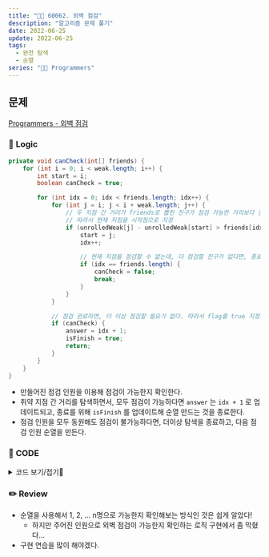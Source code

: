 ```yaml
---
title: "👩‍💻 60062. 외벽 점검"
description: "알고리즘 문제 풀기"
date: 2022-06-25
update: 2022-06-25
tags:
  - 완전 탐색
  - 순열
series: "👩‍💻 Programmers"
---
```


## 문제
[Programmers - 외벽 점검](https://programmers.co.kr/learn/courses/30/lessons/60062)

### 📍 **Logic**

```java
private void canCheck(int[] friends) {
    for (int i = 0; i < weak.length; i++) {
        int start = i;
        boolean canCheck = true;

        for (int idx = 0; idx < friends.length; idx++) {
            for (int j = i; j < i + weak.length; j++) {
                // 두 지점 간 거리가 friends로 뽑힌 친구가 점검 가능한 거리보다 큰 경우는 점검 불가능
                // 따라서 현재 지점을 시작점으로 지정
                if (unrolledWeak[j] - unrolledWeak[start] > friends[idx]) {
                    start = j;
                    idx++;

                    // 현재 지점을 점검할 수 없는데, 더 점검할 친구가 없다면, 종료
                    if (idx == friends.length) {
                        canCheck = false;
                        break;
                    }
                }
            }

            // 점검 완료라면, 더 이상 점검할 필요가 없다. 따라서 flag를 true 지정
            if (canCheck) {
                answer = idx + 1;
                isFinish = true;
                return;
            }
        }
    }
}
```
- 만들어진 점검 인원을 이용해 점검이 가능한지 확인한다.
- 취약 지점 간 거리를 탐색하면서, 모두 점검이 가능하다면 `answer` 는 `idx + 1` 로 업데이트되고, 종료를 위해 `isFinish` 를 업데이트해 순열 만드는 것을 종료한다.
- 점검 인원을 모두 동원해도 점검이 불가능하다면, 더이상 탐색을 종료하고, 다음 점검 인원 순열을 만든다.

### 📄 **CODE**

<details>
  <summary>코드 보기/접기💫</summary>
    <div markdown="1">

    class Solution {
        static int[] unrolledWeak;
        static boolean isFinish;
        static int[] weak;
        static int[] dist;
        static int answer = Integer.MAX_VALUE;
        
        public int solution(int n, int[] weak, int[] dist) {
            this.weak = weak;
            this.dist = dist;
            this.isFinish = false;
            int distLen = dist.length;

            unrollWeak(n, weak);

            // i개의 순열 만들기
            for (int i = 1; i <= distLen; i++)
                makeDistPerm(0, i, new boolean[distLen], new int[i]);
            
            return answer == Integer.MAX_VALUE ? -1 : answer;
        }
        
        private void makeDistPerm(int depth, int count, boolean[] visited, int[] friends) {
            if (isFinish) return;

            if (depth == count) {
                canCheck(friends);
                return;
            }

            for (int i = 0; i < dist.length; i++) {
                if (!visited[i]) {
                    friends[depth] = dist[i];
                    visited[i] = true;
                    makeDistPerm(depth + 1, count, visited, friends);
                    visited[i] = false;
                }
            }
        }

        private void canCheck(int[] friends) {
            for (int i = 0; i < weak.length; i++) {
                int start = i;
                boolean canCheck = true;

                for (int idx = 0; idx < friends.length; idx++) {
                    for (int j = i; j < i + weak.length; j++) {
                        // 두 지점 간 거리가 friends로 뽑힌 친구가 점검 가능한 거리보다 큰 경우는 점검 불가능
                        // 따라서 현재 지점을 시작점으로 지정
                        if (unrolledWeak[j] - unrolledWeak[start] > friends[idx]) {
                            start = j;
                            idx++;

                            // 현재 지점을 점검할 수 없는데, 더 점검할 친구가 없다면, 종료
                            if (idx == friends.length) {
                                canCheck = false;
                                break;
                            }
                        }
                    }

                    // 점검 완료라면, 더 이상 점검할 필요가 없다. 따라서 flag를 true 지정
                    if (canCheck) {
                        answer = idx + 1;
                        isFinish = true;
                        return;
                    }
                }
            }
        }

        // weak를 1차원으로 펼침
        private void unrollWeak(int n, int[] weak) {
            int len = weak.length;
            unrolledWeak = new int[len * 2 - 1];

            System.arraycopy(weak, 0, unrolledWeak, 0, len);

            for (int i = 0; i < len - 1; i++)
                unrolledWeak[i + len] = weak[i] + n;
        }
    }
  	</div>
</details>

### ✏️ **Review**
- 순열을 사용해서 1, 2, ... n명으로 가능한지 확인해보는 방식인 것은 쉽게 알았다!
  - 하지만 주어진 인원으로 외벽 점검이 가능한지 확인하는 로직 구현에서 좀 막혔다...
- 구현 연습을 많이 해야겠다.